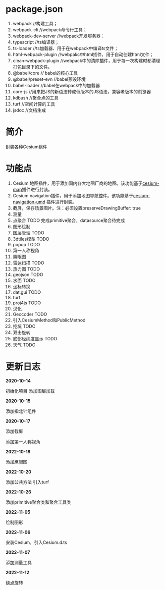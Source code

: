# package.json
1. webpack //构建工具；
2. webpack-cli //webpack命令行工具；
3. webpack-dev-server //webpack开发服务器；
4. typescript //ts编译器；
5. ts-loader //ts加载器、用于在webpack中编译ts文件；
6. html-webpack-plugin //webpakc中html插件，用于自动创建html文件；
7. clean-webpack-plugin //webpack中的清除插件，用于每一次构建时都清理打包目录下的文件。
8. @babel/core // babel的核心工具
9. @babel/preset-evn //babel预设环境
10. babel-loader //babel在webpack中的加载器
11. core-js //用来把JS的新语法转成低版本的JS语法，兼容老版本的浏览器
12. kdbush //聚合点的工具
13. turf //空间计算的工具
14. jsdoc //文档生成


# 简介

封装各种Cesium组件

# 功能点

1. Cesium 地图插件，用于添加国内各大地图厂商的地图。该功能基于[cesium-map](https://github.com/dvgis/cesium-map)插件进行封装。
2. Cesium navigation插件，用于添加地图导航控件。该功能基于[cesium-navigation-umd](https://github.com/worlddai/cesium-navigation-umd)
   插件进行封装。
3. 截屏，保存场景图片。注：必须设置preserveDrawingBuffer: true
4. 测量
5. 点聚合 TODO 完成primitive聚合，datasource聚合待完成
6. 图形绘制
7. 图层管理 TODO
8. 3dtiles模型 TODO
9. popup TODO
10. 第一人称视角
11. 鹰眼图
12. 雷达扫描 TODO
13. 热力图 TODO
14. geojson TODO
15. 水面 TODO
16. 坐标转换
17. dat.gui TODO
18. turf
19. proj4js TODO
20. 汉化
21. Geocoder TODO
22. 引入CesiumMethod和PublicMethod
23. 挖坑 TODO
24. 双击旋转
25. 底部经纬度显示 TODO
26. 天气 TODO


# 更新日志

**2020-10-14**

初始化项目
添加图层加载

**2020-10-15**

添加指北针组件

**2020-10-17**

添加截屏

添加第一人称视角

**2022-10-18**

添加鹰眼图

**2022-10-20**

添加公共方法
引入turf

**2022-10-26**

添加primitive聚合类和聚合工具类

**2022-11-05**

绘制图形

**2022-11-06**

安装Cesium，引入Cesium.d.ts

**2022-11-07**

添加测量工具

**2022-11-12**

绕点旋转
